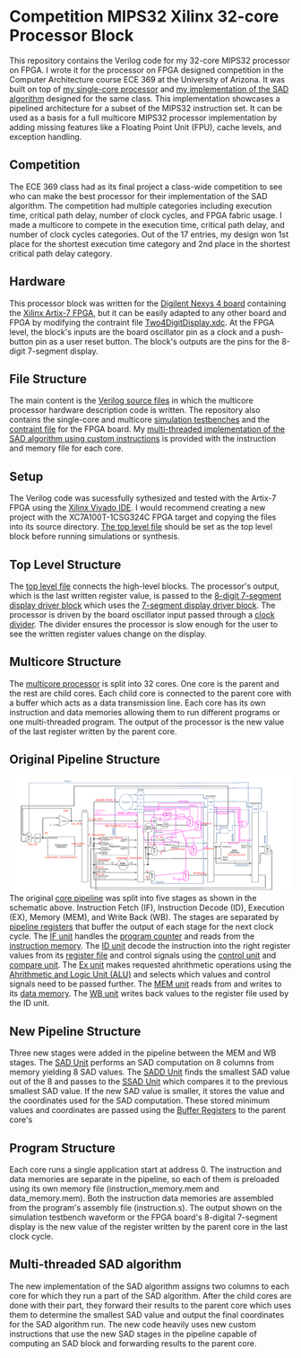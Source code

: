 # Competition MIPS32 Xilinx 32-core Processor Block
This repository contains the Verilog code for my 32-core MIPS32 processor on FPGA. I wrote it for the processor on FPGA designed competition in the Computer Architecture course ECE 369 at the University of Arizona. It was built on top of [my single-core processor](https://github.com/Aymane-Aeris-El-Asslouj/ECE369_MIPS32_Xilinx_processor) and [my implementation of the SAD algorithm](https://github.com/Aymane-Aeris-El-Asslouj/ECE369_MIPS32_SAD_Assembly_code) designed for the same class. This implementation showcases a pipelined architecture for a subset of the MIPS32 instruction set. It can be used as a basis for a full multicore MIPS32 processor implementation by adding missing features like a Floating Point Unit (FPU), cache levels, and exception handling.

## Competition
The ECE 369 class had as its final project a class-wide competition to see who can make the best processor for their implementation of the SAD algorithm. The competition had multiple categories including execution time, critical path delay, number of clock cycles, and FPGA fabric usage. I made a multicore to compete in the execution time, critical path delay, and number of clock cycles categories. Out of the 17 entries, my design won 1st place for the shortest execution time category and 2nd place in the shortest critical path delay category.

## Hardware
This processor block was written for the [Digilent Nexys 4 board](https://digilent.com/reference/programmable-logic/nexys-4/start) containing the [Xilinx Artix-7 FPGA](https://www.xilinx.com/products/silicon-devices/fpga/artix-7.html), but it can be easily adapted to any other board and FPGA by modifying the contraint file [Two4DigitDisplay.xdc](constraints/Two4DigitDisplay.xdc). At the FPGA level, the block's inputs are the board oscillator pin as a clock and a push-button pin as a user reset button. The block's outputs are the pins for the 8-digit 7-segment display.

## File Structure
The main content is the [Verilog source files](sources) in which the multicore processor hardware description code is written. The repository also contains the single-core and multicore [simulation testbenches](test_benches) and the [contraint file](constraints/Two4DigitDisplay.xdc) for the FPGA board. My [multi-threaded implementation of the SAD algorithm using custom instructions](multithread_SAD_program) is provided with the instruction and memory file for each core.

## Setup
The Verilog code was sucessfully sythesized and tested with the Artix-7 FPGA using the [Xilinx Vivado IDE](https://www.xilinx.com/products/design-tools/vivado.html). I would recommend creating a new project with the XC7A100T-1CSG324C FPGA target and copying the files into its source directory. [The top level file](sources/top_level.v) should be set as the top level block before running simulations or synthesis.

## Top Level Structure
The [top level file](sources/top_level.v) connects the high-level blocks. The processor's output, which is the last written register value, is passed to the [8-digit 7-segment display driver block](sources/Two4DigitDisplay.v) which uses the [7-segment display driver block](sources/SevenSegment.v). The processor is driven by the board oscillator input passed through a [clock divider](sources/ClkDiv.v). The divider ensures the processor is slow enough for the user to see the written register values change on the display.

## Multicore Structure
The [multicore processor](sources/MultiCore.v) is split into 32 cores. One core is the parent and the rest are child cores. Each child core is connected to the parent core with a buffer which acts as a data transmission line. Each core has its own instruction and data memories allowing them to run different programs or one multi-threaded program. The output of the processor is the new value of the last register written by the parent core.  

## Original Pipeline Structure
![Original core pipeline](/schematic.png)
The original [core pipeline](sources/Processor.v) was split into five stages as shown in the schematic above. Instruction Fetch (IF), Instruction Decode (ID), Execution (EX), Memory (MEM), and Write Back (WB). The stages are separated by [pipeline registers](sources/PipeReg.v) that buffer the output of each stage for the next clock cycle. The [IF unit](sources/InstructionFetchUnit.v) handles the [program counter](sources/ProgramCounter.v) and reads from the [instruction memory](sources/InstructionMemory.v). The [ID unit](sources/InstructionDecodeUnit.v) decode the instruction into the right register values from its [register file](sources/RegisterFile.v) and control signals using the [control unit](sources/ControlUnit.v) and [compare unit](sources/ComapreUnit.v). The [Ex unit](sources/ExecutionUnit.v) makes requested ahrithmetic operations using the [Ahrithmetic and Logic Unit (ALU)](sources/ALU32Bit.v) and selects which values and control signals need to be passed further. The [MEM unit](sources/MemoryUnit.v) reads from and writes to its [data memory](sources/DataMemory.v). The [WB unit](sources/WriteBackUnit.v) writes back values to the register file used by the ID unit.

## New Pipeline Structure
Three new stages were added in the pipeline between the MEM and WB stages. The [SAD Unit](sources/SADUnit.v) performs an SAD computation on 8 columns from memory yielding 8 SAD values. The [SADD Unit](sources/SADDUnit.v) finds the smallest SAD value out of the 8 and passes to the [SSAD Unit](sources/SSADUnit.v) which compares it to the previous smallest SAD value. If the new SAD value is smaller, it stores the value and the coordinates used for the SAD computation. These stored minimum values and coordinates are passed using the [Buffer Registers](sources/BufReg.v) to the parent core's 

## Program Structure
Each core runs a single application start at address 0. The instruction and data memories are separate in the pipeline, so each of them is preloaded using its own memory file (instruction_memory.mem and data_memory.mem). Both the instruction data memories are assembled from the program's assembly file (instruction.s). The output shown on the simulation testbench waveform or the FPGA board's 8-digital 7-segment display is the new value of the register written by the parent core in the last clock cycle.

## Multi-threaded SAD algorithm
The new implementation of the SAD algorithm assigns two columns to each core for which they run a part of the SAD algorithm. After the child cores are done with their part, they forward their results to the parent core which uses them to determine the smallest SAD value and output the final coordinates for the SAD algorithm run. The new code heavily uses new custom instructions that use the new SAD stages in the pipeline capable of computing an SAD block and forwarding results to the parent core.
